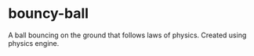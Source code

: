 # bouncy-ball
A ball bouncing on the ground that follows laws of physics. Created using physics engine.
